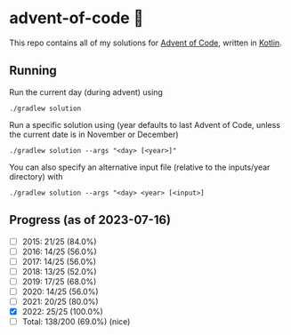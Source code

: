 # advent-of-code 🎄
This repo contains all of my solutions for [Advent of Code](https://adventofcode.com/), written in [Kotlin](https://kotlinlang.org).

## Running
Run the current day (during advent) using
```shell
./gradlew solution
```
Run a specific solution using (year defaults to last Advent of Code, unless the current date is in November or December)
```shell
./gradlew solution --args "<day> [<year>]"
```
You can also specify an alternative input file (relative to the inputs/year directory) with
```shell
./gradlew solution --args "<day> <year> [<input>]
```

## Progress (as of 2023-07-16)
- [ ] 2015: 21/25 (84.0%)
- [ ] 2016: 14/25 (56.0%)
- [ ] 2017: 14/25 (56.0%)
- [ ] 2018: 13/25 (52.0%)
- [ ] 2019: 17/25 (68.0%)
- [ ] 2020: 14/25 (56.0%)
- [ ] 2021: 20/25 (80.0%)
- [x] 2022: 25/25 (100.0%)
- [ ] Total: 138/200 (69.0%) (nice)